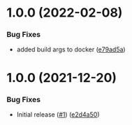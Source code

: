 # 1.0.0 (2022-02-08)


### Bug Fixes

* added build args to docker ([e79ad5a](https://github.com/Unsupervisedcom/action-auth-build-push-image/commit/e79ad5a2283294b0881c5609a690462406292931))

# 1.0.0 (2021-12-20)


### Bug Fixes

* Initial release ([#1](https://github.com/Unsupervisedcom/action-composite-action-template/issues/1)) ([e2d4a50](https://github.com/Unsupervisedcom/action-composite-action-template/commit/e2d4a509733fbf64fa3a10c3d60a589ffc0f932a))
